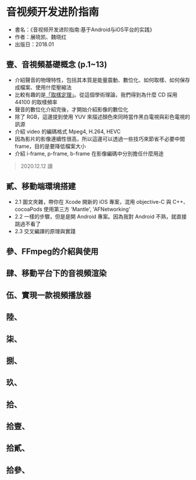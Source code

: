 # 音视频开发进阶指南

- 書名：《音视频开发进阶指南:基于Android与iOS平台的实践》
- 作者：展晓凯、魏晓红
- 出版日：2018.01



## 壹、音視頻基礎概念 (p.1~13)

- 介紹聲音的物理特性，包括其本質是能量震動、數位化、如何取樣、如何保存成檔案、使用什麼壓縮法
- 比較有趣的是[「取樣定理」](https://zh.wikipedia.org/zh-tw/采样定理)。從這個學術理論，我們得到為什麼 CD 採用 44100 的取樣頻率
- 聲音的數位化介紹完後，才開始介紹影像的數位化
- 除了 RGB，這邊提到使用 YUV 來描述顏色來同時當作黑白電視與彩色電視的訊源
- 介紹 video 的編碼格式 Mpeg4, H.264, HEVC
- 因為影片的影像連續性很高，所以這邊可以透過一些技巧來節省不必要中間 frame，目的是要降低檔案大小
- 介紹 i-frame, p-frame, b-frame 在影像編碼中分別擔任什麼用途

> 2020.12.12 讀

## 貳、移動端環境搭建

- 2.1 圖文夾雜，帶你在 Xcode 開新的 iOS 專案，混用 objective-C 與 C++、cocoaPods 使用第三方 'Mantle', 'AFNetworking'
- 2.2 一樣的步驟，但是是開 Android 專案。因為我對 Android 不熟，就直接跳過不看了
- 2.3 交叉編譯的原理與實踐

## 參、FFmpeg的介紹與使用

## 肆、移動平台下的音視頻渲染

## 伍、實現一款視頻播放器

## 陸、

## 柒、

## 捌、

## 玖、

## 拾、

## 拾壹、

## 拾貳、

## 拾參、
